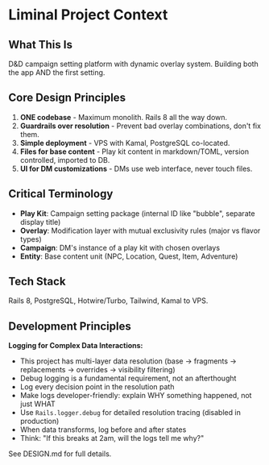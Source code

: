 # Liminal Project Context

## What This Is

D&D campaign setting platform with dynamic overlay system. Building both the app AND the first setting.

## Core Design Principles

1. **ONE codebase** - Maximum monolith. Rails 8 all the way down.
2. **Guardrails over resolution** - Prevent bad overlay combinations, don't fix them.
3. **Simple deployment** - VPS with Kamal, PostgreSQL co-located.
4. **Files for base content** - Play kit content in markdown/TOML, version controlled, imported to DB.
5. **UI for DM customizations** - DMs use web interface, never touch files.

## Critical Terminology

- **Play Kit**: Campaign setting package (internal ID like "bubble", separate display title)
- **Overlay**: Modification layer with mutual exclusivity rules (major vs flavor types)
- **Campaign**: DM's instance of a play kit with chosen overlays
- **Entity**: Base content unit (NPC, Location, Quest, Item, Adventure)

## Tech Stack

Rails 8, PostgreSQL, Hotwire/Turbo, Tailwind, Kamal to VPS.

## Development Principles

**Logging for Complex Data Interactions:**
- This project has multi-layer data resolution (base → fragments → replacements → overrides → visibility filtering)
- Debug logging is a fundamental requirement, not an afterthought
- Log every decision point in the resolution path
- Make logs developer-friendly: explain WHY something happened, not just WHAT
- Use `Rails.logger.debug` for detailed resolution tracing (disabled in production)
- When data transforms, log before and after states
- Think: "If this breaks at 2am, will the logs tell me why?"

See DESIGN.md for full details.
